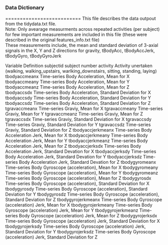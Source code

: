 ### Data Dictionary
==========================
This file describes the data outpout from the tidydata.txt file.  
Note: Only avearage measurments across repeated activities (per subject) for few important measurements are included in this file (these were described in the original features_info.txt file)  
These measurements include, the mean and standard deviation of 3-axial signals in the X, Y and Z directions for gravity, tBodyAcc, tBodyAccJerk, tBodyGyro, tBodyGyroJerk  

  Variable       					Definition
subjectid 		subject number
activity		Activity unertaken (walking, walking_upstairs, warlking_downstairs, sitting, standing, laying)
tbodyaccmeanx  		Time-series Body Acceleration, Mean for X 
tbodyaccmeany   	Time-series Body Acceleration, Mean for Y   
tbodyaccmeanz   	Time-series Body Acceleration, Mean for Z  
tbodyaccsdx       	Time-series Body Acceleration, Standard Deviation for X 
tbodyaccsdy        	Time-series Body Acceleration, Standard Deviation for Y 
tbodyaccsdz        	Time-series Body Acceleration, Standard Deviation for Z
tgravaccmeanx      	Time-series Graviy, Mean for X 
tgravaccmeany     	Time-series Graviy, Mean for Y 
tgravaccmeanz     	Time-series Graviy, Mean for Z 
tgravaccsdx       	Time-series Graviy, Standard Deviation for X 
tgravaccsdy        	Time-series Graviy, Standard Deviation for Y
tgravaccsdz        	Time-series Graviy, Standard Deviation for Z
tbodyaccjerkmeanx 	Time-series Body Acceleration Jerk, Mean for X
tbodyaccjerkmeany  	Time-series Body Acceleration Jerk, Mean for Y
tbodyaccjerkmeanz  	Time-series Body Acceleration Jerk, Mean for Z
tbodyaccjerksdx    	Time-series Body Acceleration Jerk, Standard Devation for X
tbodyaccjerksdy    	Time-series Body Acceleration Jerk, Standard Devation for Y
tbodyaccjerksdz   	Time-series Body Acceleration Jerk, Standard Devation for Z
tbodygyromeanx    	Time-series Body Gyroscope (acceleration), Mean for X
tbodygyromeany     	Time-series Body Gyroscope (acceleration), Mean for Y
tbodygyromeanz     	Time-series Body Gyroscope (acceleration), Mean for Z
tbodygyrosdx       	Time-series Body Gyroscope (acceleration), Standard Deviation for X
tbodygyrosdy      	Time-series Body Gyroscope (acceleration), Standard Deviation for Y
tbodygyrosdz       	Time-series Body Gyroscope (acceleration), Standard Deviation for Z
tbodygyrojerkmeanx 	Time-series Body Gyroscope (acceleration) Jerk, Mean for X
tbodygyrojerkmeany 	Time-series Body Gyroscope (acceleration) Jerk, Mean for Y
tbodygyrojerkmeanz 	Time-series Body Gyroscope (acceleration) Jerk, Mean for Z
tbodygyrojerksdx  	Time-series Body Gyroscope (acceleration) Jerk, Standard Deviation for X
tbodygyrojerksdy   	Time-series Body Gyroscope (acceleration) Jerk, Standard Deviation for Y
tbodygyrojerksdz	Time-series Body Gyroscope (acceleration) Jerk, Standard Deviation for Z
